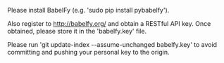 Please install BabelFy (e.g. 'sudo pip install pybabelfy').

Also register to http://babelfy.org/ and obtain a RESTful API
key. Once obtained, please store it in the 'babelfy.key' file.

Please run 'git update-index --assume-unchanged babelfy.key' to
avoid committing and pushing your personal key to the origin.
